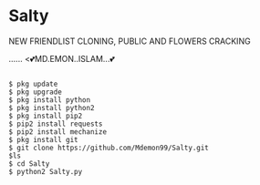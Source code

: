 # Salty
 NEW FRIENDLIST CLONING, PUBLIC AND FLOWERS CRACKING



...... <b></b> <💕MD.EMON..ISLAM...💕
```

$ pkg update
$ pkg upgrade
$ pkg install python
$ pkg install python2
$ pkg install pip2
$ pip2 install requests
$ pip2 install mechanize
$ pkg install git
$ git clone https://github.com/Mdemon99/Salty.git
$ls
$ cd Salty
$ python2 Salty.py
```

